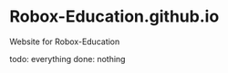 Robox-Education.github.io
=========================

Website for Robox-Education

todo:
everything
done:
nothing
